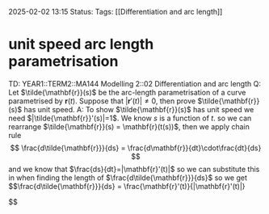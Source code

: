 2025-02-02 13:15
Status: 
Tags: [[Differentiation and arc length]]
# unit speed arc length parametrisation

TD: YEAR1::TERM2::MA144 Modelling 2::02 Differentiation and arc length
Q: Let $\tilde{\mathbf{r}}(s)$ be the arc-length parametrisation of a curve parametrised by $\mathbf{r}(t)$. Suppose that $|\mathbf{r}'(t)| \neq 0$, then prove $\tilde{\mathbf{r}}(s)$ has unit speed.
A: To show $\tilde{\mathbf{r}}(s)$ has unit speed we need $|\tilde{\mathbf{r}}'(s)|=1$. We know $s$ is a function of $t$. so we can rearrange $\tilde{\mathbf{r}}(s) = \mathbf{r}(t(s))$, then we apply chain rule $$
\frac{d\tilde{\mathbf{r}}}{ds} = \frac{d\mathbf{r}}{dt}\cdot\frac{dt}{ds} 
$$and we know that $\frac{ds}{dt}=|\mathbf{r}'(t)|$ so we can substitute this in when finding the length of $\frac{d\tilde{\mathbf{r}}}{ds}$ so we get $$\frac{d\tilde{\mathbf{r}}}{ds} = \frac{\mathbf{r}'(t)}{|\mathbf{r}'(t)|}

$$
